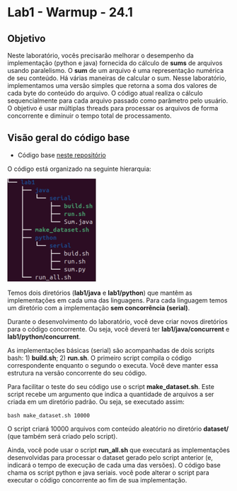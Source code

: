# Lab1 - Warmup - 24.1

## Objetivo

Neste laboratório, vocês precisarão melhorar o desempenho da implementação (python e java) fornecida do cálculo de **sums** de arquivos usando paralelismo. O **sum** de um arquivo é uma representação numérica de seu conteúdo. Há várias maneiras de calcular o sum. Nesse laboratório, implementamos uma versão simples que retorna a soma dos valores de cada byte do conteúdo do arquivo. O código atual realiza o cálculo sequencialmente para cada arquivo passado como parâmetro pelo usuário. O objetivo é usar múltiplas threads para processar os arquivos de forma concorrente e diminuir o tempo total de processamento.

## Visão geral do código base

- Código base [neste repositório](https://github.com/thiagomanel/fpc/tree/master/2024.1/lab1)

O código está organizado na seguinte hierarquia:

<img src="lab1.png" alt="Screenshot" width="200">

Temos dois diretórios (**lab1/java** e **lab1/python**) que mantêm as implementações em cada uma das linguagens. Para cada linguagem temos um diretório com a implementação **sem concorrência (serial)**.

Durante o desenvolvimento do laboratório, você deve criar novos diretórios para o código concorrente. Ou seja, você deverá ter **lab1/java/concurrent** e **lab1/python/concurrent**.

As implementações básicas (serial) são acompanhadas de dois scripts bash: 1) **build.sh**; 2) **run.sh**. O primeiro script compila o código correspondente enquanto o segundo o executa. Você deve manter essa estrutura na versão concorrente do seu código.

Para facilitar o teste do seu código use o script **make_dataset.sh**. Este script recebe um argumento que indica a quantidade de arquivos a ser criada em um diretório padrão. Ou seja, se executado assim:

```
bash make_dataset.sh 10000
```

O script criará 10000 arquivos com conteúdo aleatório no diretório **dataset/** (que também será criado pelo script).

Ainda, você pode usar o script **run_all.sh** que executará as implementações desenvolvidas para processar o dataset gerado pelo script anterior (e, indicará o tempo de execução de cada uma das versões). O código base chama os script python e java seriais. você pode alterar o script para executar o código concorrente ao fim de sua implementação.

